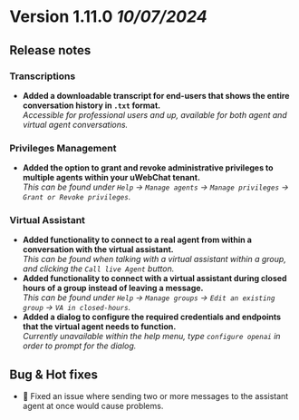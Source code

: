 # Version 1.11.0 *10/07/2024*

## Release notes

### Transcriptions

* **Added a downloadable transcript for end-users that shows the entire conversation history in `.txt` format.** <br />
*Accessible for professional users and up, available for both agent and virtual agent conversations.*

### Privileges Management

* **Added the option to grant and revoke administrative privileges to multiple agents within your uWebChat tenant.** <br />
*This can be found under `Help` -> `Manage agents` -> `Manage privileges` -> `Grant or Revoke privileges`.*

### Virtual Assistant

* **Added functionality to connect to a real agent from within a conversation with the virtual assistant.** <br />
*This can be found when talking with a virtual assistant within a group, and clicking the `Call live Agent` button.*
* **Added functionality to connect with a virtual assistant during closed hours of a group instead of leaving a message.** <br />
*This can be found under `Help` -> `Manage groups` -> `Edit an existing group` -> `VA in closed-hours`.*
* **Added a dialog to configure the required credentials and endpoints that the virtual agent needs to function.** <br />
*Currently unavailable within the help menu, type `configure openai` in order to prompt for the dialog.*

## Bug & Hot fixes

* 🐞 Fixed an issue where sending two or more messages to the assistant agent at once would cause problems.
